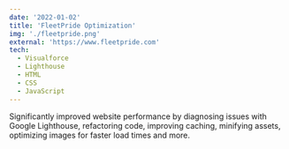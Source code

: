 ```yaml
---
date: '2022-01-02'
title: 'FleetPride Optimization'
img: './fleetpride.png'
external: 'https://www.fleetpride.com'
tech:
  - Visualforce
  - Lighthouse
  - HTML
  - CSS
  - JavaScript
---
```


Significantly improved website performance by diagnosing issues with Google Lighthouse, refactoring code, improving caching, minifying assets, optimizing images for faster load times and more.